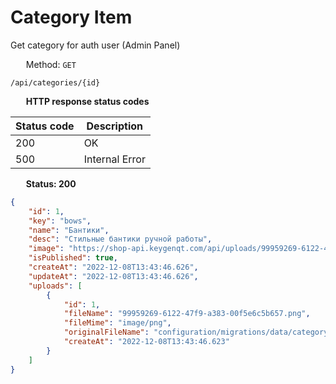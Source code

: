 Category Item
===================

Get category for auth user (Admin Panel)

<img style="height: 13px;" src="https://github.githubassets.com/images/icons/emoji/unicode/1f536.png"/> &nbsp;
Method: <code>GET</code>

```
/api/categories/{id}
```

<img style="height: 13px;" src="https://github.githubassets.com/images/icons/emoji/unicode/26ab.png"/> &nbsp;
<b>HTTP response status codes</b>

| Status code | Description    |
|-------------|----------------|
| 200         | OK             |
| 500         | Internal Error |

<img style="height: 13px;" src="https://github.githubassets.com/images/icons/emoji/unicode/1f197.png"/> &nbsp;
<b>Status: 200</b>

```json
{
    "id": 1,
    "key": "bows",
    "name": "Бантики",
    "desc": "Стильные бантики ручной работы",
    "image": "https://shop-api.keygenqt.com/api/uploads/99959269-6122-47f9-a383-00f5e6c5b657.png",
    "isPublished": true,
    "createAt": "2022-12-08T13:43:46.626",
    "updateAt": "2022-12-08T13:43:46.626",
    "uploads": [
        {
            "id": 1,
            "fileName": "99959269-6122-47f9-a383-00f5e6c5b657.png",
            "fileMime": "image/png",
            "originalFileName": "configuration/migrations/data/category/cat_1.png",
            "createAt": "2022-12-08T13:43:46.623"
        }
    ]
}
```